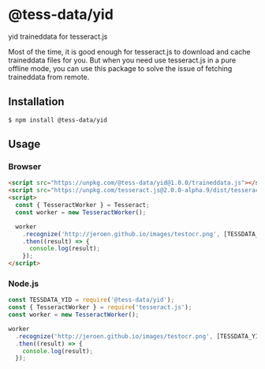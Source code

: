 # @tess-data/yid

yid traineddata for tesseract.js

Most of the time, it is good enough for tesseract.js to download and cache traineddata files for you.
But when you need use tesseract.js in a pure offline mode, you can use this package to solve the issue of fetching traineddata from remote.

## Installation

```
$ npm install @tess-data/yid
```

## Usage

### Browser

```html
<script src="https://unpkg.com/@tess-data/yid@1.0.0/traineddata.js"></script>
<script src="https://unpkg.com/tesseract.js@2.0.0-alpha.9/dist/tesseract.min.js"></script>
<script>
  const { TesseractWorker } = Tesseract;
  const worker = new TesseractWorker();

  worker
    .recognize('http://jeroen.github.io/images/testocr.png', [TESSDATA_YID])
    .then((result) => {
      console.log(result);
    });
</script>
```

### Node.js

```javascript
const TESSDATA_YID = require('@tess-data/yid');
const { TesseractWorker } = require('tesseract.js');
const worker = new TesseractWorker();

worker
  .recognize('http://jeroen.github.io/images/testocr.png', [TESSDATA_YID])
  .then((result) => {
    console.log(result);
  });
```
